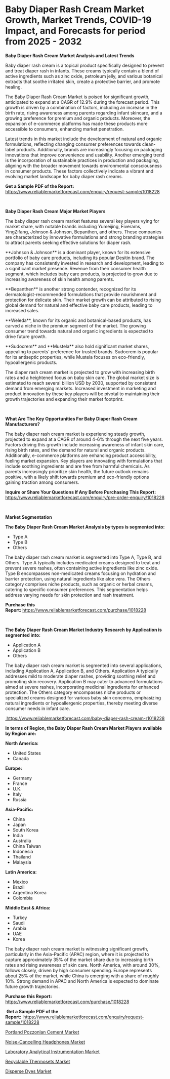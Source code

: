 <p><h1>Baby Diaper Rash Cream Market Growth, Market Trends, COVID-19 Impact, and Forecasts for period from 2025 - 2032</h1></p><p><strong>Baby Diaper Rash Cream Market Analysis and Latest Trends</strong></p>
<p><p>Baby diaper rash cream is a topical product specifically designed to prevent and treat diaper rash in infants. These creams typically contain a blend of active ingredients such as zinc oxide, petroleum jelly, and various botanical extracts that soothe irritated skin, create a protective barrier, and promote healing.</p><p>The Baby Diaper Rash Cream Market is poised for significant growth, anticipated to expand at a CAGR of 12.9% during the forecast period. This growth is driven by a combination of factors, including an increase in the birth rate, rising awareness among parents regarding infant skincare, and a growing preference for premium and organic products. Moreover, the expansion of e-commerce platforms has made these products more accessible to consumers, enhancing market penetration.</p><p>Latest trends in this market include the development of natural and organic formulations, reflecting changing consumer preferences towards clean-label products. Additionally, brands are increasingly focusing on packaging innovations that improve convenience and usability. Another emerging trend is the incorporation of sustainable practices in production and packaging, aligning with the broader movement towards environmental consciousness in consumer products. These factors collectively indicate a vibrant and evolving market landscape for baby diaper rash creams.</p></p>
<p><strong>Get a Sample PDF of the Report:&nbsp;</strong> <a href="https://www.reliablemarketforecast.com/enquiry/request-sample/1018228?utm_campaign=1167&utm_medium=2&utm_source=Github&utm_content=ia&utm_term=21032025&utm_id=baby-diaper-rash-cream">https://www.reliablemarketforecast.com/enquiry/request-sample/1018228</a></p>
<p>&nbsp;</p>
<p><strong>Baby Diaper Rash Cream Major Market Players</strong></p>
<p><p>The baby diaper rash cream market features several key players vying for market share, with notable brands including Yumeijing, Fiverams, YingZifang, Johnson & Johnson, Bepanthen, and others. These companies are characterized by innovative formulations and strong branding strategies to attract parents seeking effective solutions for diaper rash.</p><p>**Johnson & Johnson** is a dominant player, known for its extensive portfolio of baby care products, including its popular Desitin brand. The company has consistently invested in research and development, leading to a significant market presence. Revenue from their consumer health segment, which includes baby care products, is projected to grow due to increasing awareness of skin health among parents.</p><p>**Bepanthen** is another strong contender, recognized for its dermatologist-recommended formulations that provide nourishment and protection for delicate skin. Their market growth can be attributed to rising global demand for natural and effective baby care products, leading to increased sales.</p><p>**Weleda**, known for its organic and botanical-based products, has carved a niche in the premium segment of the market. The growing consumer trend towards natural and organic ingredients is expected to drive future growth. </p><p>**Sudocrem** and **Mustela** also hold significant market shares, appealing to parents' preference for trusted brands. Sudocrem is popular for its antiseptic properties, while Mustela focuses on eco-friendly, hypoallergenic products.</p><p>The diaper rash cream market is projected to grow with increasing birth rates and a heightened focus on baby skin care. The global market size is estimated to reach several billion USD by 2030, supported by consistent demand from emerging markets. Increased investment in marketing and product innovation by these key players will be pivotal to maintaining their growth trajectories and expanding their market footprint.</p></p>
<p>&nbsp;</p>
<p><strong>What Are The Key Opportunities For Baby Diaper Rash Cream Manufacturers?</strong></p>
<p><p>The baby diaper rash cream market is experiencing steady growth, projected to expand at a CAGR of around 4-6% through the next five years. Factors driving this growth include increasing awareness of infant skin care, rising birth rates, and the demand for natural and organic products. Additionally, e-commerce platforms are enhancing product accessibility, fueling market expansion. Key players are innovating with formulations that include soothing ingredients and are free from harmful chemicals. As parents increasingly prioritize skin health, the future outlook remains positive, with a likely shift towards premium and eco-friendly options gaining traction among consumers.</p></p>
<p><strong>Inquire or Share Your Questions If Any Before Purchasing This Report:</strong> <a href="https://www.reliablemarketforecast.com/enquiry/pre-order-enquiry/1018228?utm_campaign=1167&utm_medium=2&utm_source=Github&utm_content=ia&utm_term=21032025&utm_id=baby-diaper-rash-cream">https://www.reliablemarketforecast.com/enquiry/pre-order-enquiry/1018228</a></p>
<p>&nbsp;</p>
<p><strong>Market Segmentation</strong></p>
<p><strong>The Baby Diaper Rash Cream Market Analysis by types is segmented into:</strong></p>
<p><ul><li>Type A</li><li>Type B</li><li>Others</li></ul></p>
<p><p>The baby diaper rash cream market is segmented into Type A, Type B, and Others. Type A typically includes medicated creams designed to treat and prevent severe rashes, often containing active ingredients like zinc oxide. Type B encompasses non-medicated creams focusing on hydration and barrier protection, using natural ingredients like aloe vera. The Others category comprises niche products, such as organic or herbal creams, catering to specific consumer preferences. This segmentation helps address varying needs for skin protection and rash treatment.</p></p>
<p><strong>Purchase this Report:&nbsp;</strong><a href="https://www.reliablemarketforecast.com/purchase/1018228?utm_campaign=1167&utm_medium=2&utm_source=Github&utm_content=ia&utm_term=21032025&utm_id=baby-diaper-rash-cream">https://www.reliablemarketforecast.com/purchase/1018228</a></p>
<p>&nbsp;</p>
<p><strong>The Baby Diaper Rash Cream Market Industry Research by Application is segmented into:</strong></p>
<p><ul><li>Application A</li><li>Application B</li><li>Others</li></ul></p>
<p><p>The baby diaper rash cream market is segmented into several applications, including Application A, Application B, and Others. Application A typically addresses mild to moderate diaper rashes, providing soothing relief and promoting skin recovery. Application B may cater to advanced formulations aimed at severe rashes, incorporating medicinal ingredients for enhanced protection. The Others category encompasses niche products or specialized creams designed for various baby skin concerns, emphasizing natural ingredients or hypoallergenic properties, thereby meeting diverse consumer needs in infant care.</p></p>
<p><a href="https://www.reliablemarketforecast.com/baby-diaper-rash-cream-r1018228?utm_campaign=1167&utm_medium=2&utm_source=Github&utm_content=ia&utm_term=21032025&utm_id=baby-diaper-rash-cream">&nbsp;https://www.reliablemarketforecast.com/baby-diaper-rash-cream-r1018228</a></p>
<p><strong>In terms of Region, the Baby Diaper Rash Cream Market Players available by Region are:</strong></p>
<p>
    <p> <strong> North America: </strong>
        <ul>
            <li>United States</li>
            <li>Canada</li>
        </ul>
        </p> 
    <p> <strong> Europe: </strong>
        <ul>
            <li>Germany</li>
            <li>France</li>
            <li>U.K.</li>
            <li>Italy</li>
            <li>Russia</li>
        </ul>
        </p> 
    <p> <strong> Asia-Pacific: </strong>
        <ul>
            <li>China</li>
            <li>Japan</li>
            <li>South Korea</li>
            <li>India</li>
            <li>Australia</li>
            <li>China Taiwan</li>
            <li>Indonesia</li>
            <li>Thailand</li>
            <li>Malaysia</li>
        </ul>
        </p> 
    <p> <strong> Latin America: </strong>
        <ul>
            <li>Mexico</li>
            <li>Brazil</li>
            <li>Argentina Korea</li>
            <li>Colombia</li>
        </ul>
        </p> 
    <p> <strong> Middle East & Africa: </strong>
        <ul>
            <li>Turkey</li>
            <li>Saudi</li>
            <li>Arabia</li>
            <li>UAE</li>
            <li>Korea</li>
        </ul>
    </p>
    </p>
<p><p>The baby diaper rash cream market is witnessing significant growth, particularly in the Asia-Pacific (APAC) region, where it is projected to capture approximately 35% of the market share due to increasing birth rates and rising awareness of skin care. North America, with around 30%, follows closely, driven by high consumer spending. Europe represents about 25% of the market, while China is emerging with a share of roughly 10%. Strong demand in APAC and North America is expected to dominate future growth trajectories.</p></p>
<p><strong>Purchase this Report: </strong><a href="https://www.reliablemarketforecast.com/purchase/1018228?utm_campaign=1167&utm_medium=2&utm_source=Github&utm_content=ia&utm_term=21032025&utm_id=baby-diaper-rash-cream">https://www.reliablemarketforecast.com/purchase/1018228</a></p>
<p>&nbsp;<strong>Get a Sample PDF of the Report:&nbsp;&nbsp;</strong><a href="https://www.reliablemarketforecast.com/enquiry/request-sample/1018228?utm_campaign=1167&utm_medium=2&utm_source=Github&utm_content=ia&utm_term=21032025&utm_id=baby-diaper-rash-cream">https://www.reliablemarketforecast.com/enquiry/request-sample/1018228</a></p>
<p><strong></strong></p>
<p><p><a href="https://github.com/theyasnare5w/Market-Research-Report-List-1/blob/main/portland-pozzonlan-cement-market.md?utm_campaign=1167&utm_medium=2&utm_source=Github&utm_content=ia&utm_term=21032025&utm_id=baby-diaper-rash-cream">Portland Pozzonlan Cement Market</a></p><p><a href="https://github.com/nacarnzina/Market-Research-Report-List-1/blob/main/noise-cancelling-headphones-market.md?utm_campaign=1167&utm_medium=2&utm_source=Github&utm_content=ia&utm_term=21032025&utm_id=baby-diaper-rash-cream">Noise-Cancelling Headphones Market</a></p><p><a href="https://github.com/giulyankela/Market-Research-Report-List-1/blob/main/laboratory-analytical-instrumentation-market.md?utm_campaign=1167&utm_medium=2&utm_source=Github&utm_content=ia&utm_term=21032025&utm_id=baby-diaper-rash-cream">Laboratory Analytical Instrumentation Market</a></p><p><a href="https://github.com/kaidaloeckf7/Market-Research-Report-List-1/blob/main/recyclable-thermosets-market.md?utm_campaign=1167&utm_medium=2&utm_source=Github&utm_content=ia&utm_term=21032025&utm_id=baby-diaper-rash-cream">Recyclable Thermosets Market</a></p><p><a href="https://github.com/arifasabeygb/Market-Research-Report-List-1/blob/main/disperse-dyes-market.md?utm_campaign=1167&utm_medium=2&utm_source=Github&utm_content=ia&utm_term=21032025&utm_id=baby-diaper-rash-cream">Disperse Dyes Market</a></p></p>
